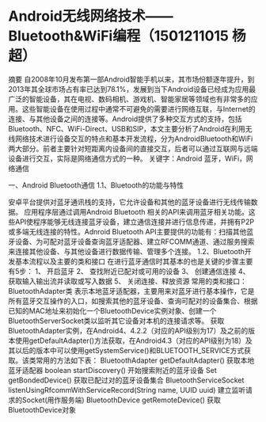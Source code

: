 # Android无线网络技术——Bluetooth&WiFi编程（1501211015 杨超）

摘要
自2008年10月发布第一部Android智能手机以来，其市场份额逐年提升，到2013年其全球市场占有率已达到78.1%，发展到当下Android设备已经成为应用最广泛的智能设备，其在电视、数码相机、游戏机、智能家居等领域也有非常多的应用。这些智能设备在使用过程中通常不可避免的需要进行网络互联，与Internet的连接、与其他设备之间的连接等。Android提供了多种交互方式的支持，包括Bluetooth、NFC、WiFi-Direct、USB和SIP，本文主要分析了Android在利用无线网络技术进行设备交互的特点和基本开发流程，分为AndroidBluetooth和WiFi两大部分。前者主要针对短距离内设备间的直接交互，后者可以通过互联网与远端设备进行交互，实际是网络通信方式的一种。
关键字：Android 蓝牙，WiFi，网络通信

一、Android Bluetooth通信
1.1、Bluetooth的功能与特性

安卓平台提供对蓝牙通讯栈的支持，它允许设备和其他的蓝牙设备进行无线传输数据。 应用程序层通过调用Android Bluetooth 相关的API来调用蓝牙相关功能。这些API使程序能够无线连接蓝牙设备，建立通信连接并进行信息传递，并拥有P2P或多端无线连接的特性。Adnroid Bluetooth API主要提供的功能有：扫描其他蓝牙设备、为可配对蓝牙设备查询蓝牙适配器、建立RFCOMM通道、通过服务搜索来连接其他设备、与其他设备进行数据传输、管理多个连接。
1.2、Bluetooth开发基本流程以及主要的类和接口
在进行蓝牙通信时其基本的也是关键的步骤主要有5步：
1、	开启蓝牙
2、	查找附近已配对或可用的设备
3、	创建通信连接
4、	获取输入输出流并读取或写入数据
5、	关闭连接、释放资源
常用的类和接口：
BluetoothAdapter类
表示本地蓝牙适配器，主要用来对蓝牙进行基本操作，它是所有蓝牙交互操作的入口，如搜索其他的蓝牙设备、查询可配对的设备集合、根据已知的MAC地址来初始化一个BluetoothDevice实例对象、创建一个BluetoothServerSocket类以监听其它设备对本机的连接请求等。
获取BluetoothAdapter实例，在Android4、4.2.2（对应的API级别为17）及之前的版本使用getDefaultAdapter()方法获取，在Android4.3（对应的API级别为18）及其以后的版本中可以使用getSystemService()和BLUETOOTH_SERVICE方式获取。该类常用的方法如下表：
BluetoothAdapter  getDefaultAdapter()	获取本地蓝牙适配器
boolean startDiscovery()	开始搜索附近的蓝牙设备
Set<BluetoothDevice> getBondedDevice()	获取已配过对的蓝牙设备集合
BluetoothServiceSocket listenUsingRfcommWithServiceRecord(String name, UUID uuid)	建立监听请求的Socket(用作服务端)
BluetoothDevice getRemoteDevice()	获取BluetoothDevice对象
